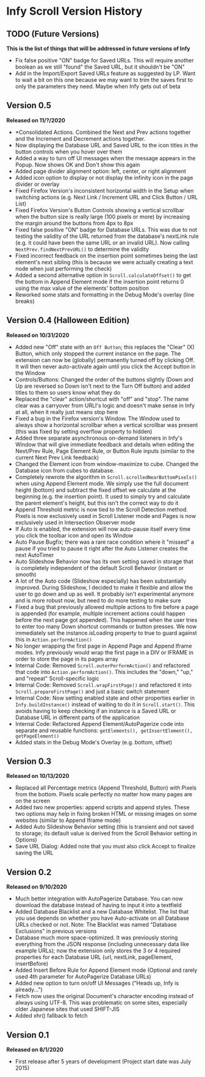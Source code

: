 # Infy Scroll Version History

## TODO (Future Versions)
<b>This is the list of things that will be addressed in future versions of Infy</b>
- Fix false positive "ON" badge for Saved URLs. This will require another boolean as we still "found" the Saved URL, but it shouldn't be "ON"
- Add in the Import/Export Saved URLs feature as suggested by LP. Want to wait a bit on this one because we may want to trim the saves first to only the parameters they need. Maybe when Infy gets out of beta

## Version 0.5
<b>Released on 11/?/2020</b>
- *Consolidated Actions. Combined the Next and Prev actions together and the Increment and Decrement actions together.
- Now displaying the Database URL and Saved URL to the icon titles in the button controls when you hover over them
- Added a way to turn off UI messages when the message appears in the Popup. Now shows OK and Don't show this again
- Added page divider alignment option: left, center, or right alignment
- Added icon option to display or not display the infinity icon in the page divider or overlay
- Fixed Firefox Version's inconsistent horizontal width in the Setup when switching actions (e.g. Next Link / Increment URL and Click Button / URL List) 
- Fixed Firefox Version's Button Controls showing a vertical scrollbar when the button size is really large (100 pixels or more) by increasing the margin around the buttons from 4px to 8px
- Fixed false positive "ON" badge for Database URLs. This was due to not testing the validity of the URL returned from the database's nextLink rule (e.g. it could have been the same URL or an invalid URL). Now calling `NextPrev.findNextPrevURL()` to determine the validity
- Fixed incorrect feedback on the insertion point sometimes being the last element's next sibling (this is because we were actually creating a text node when just performing the check)
- Added a second alternative option in `Scroll.calculateOffset()` to get the bottom in Append Element mode if the insertion point returns 0 using the max value of the elements' bottom position
- Reworked some stats and formatting in the Debug Mode's overlay (line breaks)

## Version 0.4 (Halloween Edition)
<b>Released on 10/31/2020</b>
- Added new "Off" state with an `Off Button`; this replaces the "Clear" (X) Button, which only stopped the current instance on the page. The extension can now be (globally) permanently turned off by clicking Off. It will then never auto-activate again until you click the Accept button in the Window
- Controls/Buttons: Changed the order of the buttons slightly (Down and Up are reversed so Down isn't next to the Turn Off button) and added titles to them so users know what they do
- Replaced the "clear" action/shortcut with "off" and "stop". The name clear was a carryover from URLI's logic and doesn't make sense in Infy at all, when it really just means stop here
- Fixed a bug in the Firefox version's Window. The Window used to always show a horizontal scrollbar when a vertical scrollbar was present (this was fixed by setting overflow property to hidden)  
- Added three separate asynchronous on-demand listeners in Infy's Window that will give immediate feedback and details when editing the Next/Prev Rule, Page Element Rule, or Button Rule inputs (similar to the current Next Prev Link feedback)
- Changed the Element icon from window-maximize to cube. Changed the Database icon from cubes to database.
- Completely rewrote the algorithm in `Scroll.scrolledNearBottomPixels()` when using Append Element mode. We simply use the full document height (bottom) and subtract the fixed offset we calculate at the beginning (e.g. the insertion point). It used to simply try and calculate the parent element's height, but this isn't the correct way to do it
- Append Threshold metric is now tied to the Scroll Detection method. Pixels is now exclusively used in Scroll Listener mode and Pages is now exclusively used in Intersection Observer mode
- If Auto is enabled, the extension will now auto-pause itself every time you click the toolbar icon and open its Window
- Auto Pause Bugfix; there was a rare race condition where it "missed" a pause if you tried to pause it right after the Auto Listener creates the next AutoTimer
- Auto Slideshow Behavior now has its own setting saved in storage that is completely independent of the default Scroll Behavior (instant or smooth)
- A lot of the Auto code (Slideshow especially) has been substantially improved. During Slideshow, I decided to make it flexible and allow the user to go down and up as well. It probably isn't experimental anymore and is more robust now, but need to do more testing to make sure
- Fixed a bug that previously allowed multiple actions to fire before a page is appended (for example, multiple increment actions could happen before the next page got appended). This happened when the user tries to enter too many Down shortcut commands or button presses. We now immediately set the instance.isLoading property to true to guard against this in `Action.performAction()`
- No longer wrapping the first page in Append Page and Append Iframe modes. Infy previously would wrap the first page in a DIV or IFRAME in order to store the page in its pages array
- Internal Code: Removed `Scroll.outerPerformAction()` and refactored that code into `Action.performAction()`. This includes the "down," "up," and "repeat" Scroll-specific logic
- Internal Code: Removed `Scroll.wrapFirstPage()` and refactored it into `Scroll.prepareFirstPage()` and just a basic switch statement
- Internal Code: Now setting enabled state and other properties earlier in `Infy.buildInstance()` instead of waiting to do it in `Scroll.start()`. This avoids having to keep checking if an instance is a Saved URL or Database URL in different parts of the application
- Internal Code: Refactored Append Element/AutoPagerize code into separate and reusable functions: `getElements(), getInsertElement(), getPageElement()`
- Added stats in the Debug Mode's Overlay (e.g. bottom, offset)

## Version 0.3
<b>Released on 10/13/2020</b>
- Replaced all Percentage metrics (Append Threshold, Button) with Pixels from the bottom. Pixels scale perfectly no matter how many pages are on the screen
- Added two new properties: append scripts and append styles. These two options may help in fixing broken HTML or missing images on some websites (similar to Append Iframe mode)
- Added Auto Slideshow Behavior setting (this is transient and not saved to storage; its default value is derived from the Scroll Behavior setting in Options)
- Save URL Dialog: Added note that you must also click Accept to finalize saving the URL

## Version 0.2
<b>Released on 9/10/2020</b>
- Much better integration with AutoPagerize Database. You can now download the database instead of having to input it into a textfield
- Added Database Blacklist and a new Database Whitelist. The list that you use depends on whether you have Auto-activate on all Database URLs checked or not. Note: The Blacklist was named "Database Exclusions" in previous versions
- Database much more space-optimized. It was previously storing everything from the JSON response (including unnecessary data like example URLs); now the extension only stores the 3 or 4 required properties for each Database URL (url, nextLink, pageElement, insertBefore)
- Added Insert Before Rule for Append Element mode (Optional and rarely used 4th parameter for AutoPagerize Database URLs)
- Added new option to turn on/off UI Messages ("Heads up, Infy is already...")
- Fetch now uses the original Document's character encoding instead of always using UTF-8. This was problematic on some sites, especially older Japanese sites that used SHIFT-JIS
- Added xhr() fallback to fetch

## Version 0.1
<b>Released on 8/1/2020</b>
- First release after 5 years of development (Project start date was July 2015)